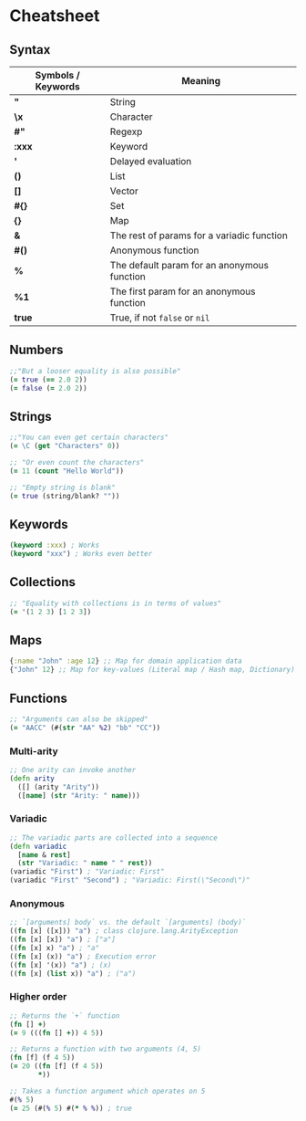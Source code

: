 # Cheatsheet

## Syntax

| Symbols / Keywords | Meaning                                     |
| ------------------ | ------------------------------------------- |
| **"**              | String                                      |
| **\x**             | Character                                   |
| **#"**             | Regexp                                      |
| **:xxx**           | Keyword                                     |
| **'**              | Delayed evaluation                          |
| **()**             | List                                        |
| **[]**             | Vector                                      |
| **#{}**            | Set                                         |
| **{}**             | Map                                         |
| **&**              | The rest of params for a variadic function  |
| **#()**            | Anonymous function                          |
| **%**              | The default param for an anonymous function |
| **%1**             | The first param for an anonymous function   |
| **true**           | True, if not `false` or `nil`               |

## Numbers

```clj
;;"But a looser equality is also possible"
(= true (== 2.0 2))
(= false (= 2.0 2))
```

## Strings

```clj
;;"You can even get certain characters"
(= \C (get "Characters" 0))
```

```clj
;; "Or even count the characters"
(= 11 (count "Hello World"))
```

```clj
;; "Empty string is blank"
(= true (string/blank? ""))
```

## Keywords

```clj
(keyword :xxx) ; Works
(keyword "xxx") ; Works even better
```

## Collections

```clj
;; "Equality with collections is in terms of values"
(= '(1 2 3) [1 2 3])
```

## Maps

```clj
{:name "John" :age 12} ;; Map for domain application data
{"John" 12} ;; Map for key-values (Literal map / Hash map, Dictionary)
```

## Functions

```clj
;; "Arguments can also be skipped"
(= "AACC" (#(str "AA" %2) "bb" "CC"))
```

### Multi-arity

```clj
;; One arity can invoke another
(defn arity
  ([] (arity "Arity"))
  ([name] (str "Arity: " name)))
```

### Variadic

```clj
;; The variadic parts are collected into a sequence
(defn variadic
  [name & rest]
  (str "Variadic: " name " " rest))
(variadic "First") ; "Variadic: First"
(variadic "First" "Second") ; "Variadic: First(\"Second\")"
```

### Anonymous

```clj
;; `[arguments] body` vs. the default `[arguments] (body)`
((fn [x] ([x])) "a") ; class clojure.lang.ArityException
((fn [x] [x]) "a") ; ["a"]
((fn [x] x) "a") ; "a"
((fn [x] (x)) "a") ; Execution error
((fn [x] '(x)) "a") ; (x)
((fn [x] (list x)) "a") ; ("a")
```

### Higher order

```clj
;; Returns the `+` function
(fn [] +)
(= 9 (((fn [] +)) 4 5))
```

```clj
;; Returns a function with two arguments (4, 5)
(fn [f] (f 4 5))
(= 20 ((fn [f] (f 4 5))
       *))
```

```clj
;; Takes a function argument which operates on 5
#(% 5)
(= 25 (#(% 5) #(* % %)) ; true
```
